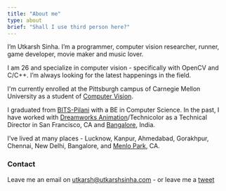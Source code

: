 ```yaml
---
title: "About me"
type: about
brief: "Shall I use third person here?"
---
```

I’m Utkarsh Sinha. I’m a programmer, computer vision researcher, runner, game developer, movie maker and music lover.

I am 26 and specialize in computer vision - specifically with OpenCV and C/C++. I’m always looking for the latest happenings in the field.

I'm currently enrolled at the Pittsburgh campus of Carnegie Mellon University as a student of [Computer Vision](http://www.ri.cmu.edu/MSCV).

I graduated from [BITS-Pilani](http://en.wikipedia.org/wiki/Birla_Institute_of_Technology_and_Science,_Pilani_%E2%80%93_Goa_Campus) with a BE in Computer Science. In the past, I have worked with [Dreamworks Animation](https://en.wikipedia.org/wiki/DreamWorks_Animation)/Technicolor as a Technical Director in San Francisco, CA and [Bangalore](https://en.wikipedia.org/wiki/Bangalore), India.

I’ve lived at many places - Lucknow, Kanpur, Ahmedabad, Gorakhpur, Chennai, New Delhi, Bangalore, and [Menlo Park](https://en.wikipedia.org/wiki/Menlo_Park,_California), CA.

### Contact
Leave me an email on [utkarsh@utkarshsinha.com](mailto:utkarsh@utkarshsinha.com) - or leave me a [tweet](http://twitter.com/utkarshsinha)
